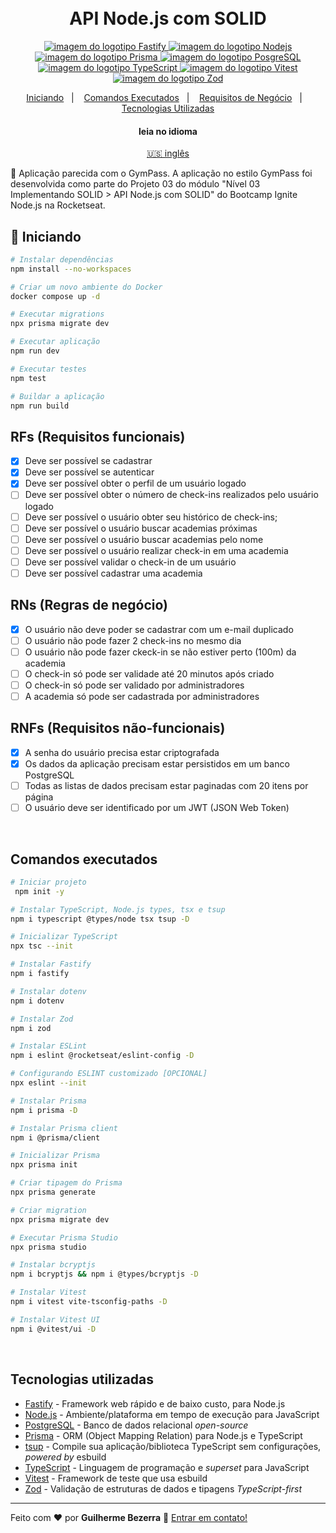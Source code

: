 <h1 align="center">
    <br>
    API Node.js com SOLID
</h1>

<p align="center">
  <a href="https://fastify.io">
    <img alt="imagem do logotipo Fastify" src="https://img.shields.io/badge/fastify-20232A?style=flat&logo=fastify&logoColor=white">
  </a>

  <a href="https://nodejs.org">
    <img alt="imagem do logotipo Nodejs" src="https://img.shields.io/badge/node.js-v20.11.0-43853D?style=flat&logo=node.js&logoColor=white&labelColor=43853D&color=5a5a5a">
  </a>

  <a href="https://www.prisma.io">
    <img alt="imagem do logotipo Prisma" src="https://img.shields.io/badge/Prisma-3982CE?style=flat&logo=Prisma&logoColor=white" />
  </a>

  <a href="https://www.postgresql.org">
    <img alt="imagem do logotipo PosgreSQL" src="https://img.shields.io/badge/PostgreSQL-316192?style=flat-&logo=postgresql&logoColor=white"  />
  </a>

  <a href="https://www.typescriptlang.org">
    <img alt="imagem do logotipo TypeScript" src="https://img.shields.io/badge/typescript-007acc?style=flat&logo=typescript&logoColor=white">
  </a>

  <a href="https://vitest.dev" alt="Vitest - Testing framework that use esbuild">
    <img alt="imagem do logotipo Vitest" src="https://img.shields.io/badge/Vitest-FFA116?style=flat&logo=vitest&logoColor=white"  />
  </a>

  <a href="https://zod.dev" alt="Zod - Validação de esquema TypeScript-first com inferência de tipo estático">
    <img alt="imagem do logotipo Zod" src="https://img.shields.io/badge/Zod-274d82?style=flat&logo=zod&logoColor=white" />
  </a>
</p>

<p align="center">
    <a href="#start" alt="Iniciando">Iniciando</a>&nbsp;&nbsp;&nbsp;|&nbsp;&nbsp;&nbsp;
    <a href="#commands" alt="Comandos executados">Comandos Executados</a>&nbsp;&nbsp;&nbsp;|&nbsp;&nbsp;&nbsp;
    <a href="#business" alt="Requisitos de negócio">Requisitos de Negócio</a>&nbsp;&nbsp;&nbsp;|&nbsp;&nbsp;&nbsp;
    <a href="#technologies" alt="Tecnologias utilizadas">Tecnologias Utilizadas</a>
</p>

<div align="center">
  <h4 align="center">leia no idioma</h4>
  <a href="https://github.com/gbdsantos/ignite/tree/master/nodejs/03-api-solid" hreflang="en-us" alt="en-us">🇺🇸 inglês
  </a>
</div>

🍏 Aplicação parecida com o GymPass.
A aplicação no estilo GymPass foi desenvolvida como parte do Projeto 03 do módulo "Nível 03 Implementando SOLID > API Node.js com SOLID" do Bootcamp Ignite Node.js na Rocketseat.

## 🚀 Iniciando <a name = "start"></a>

```bash
# Instalar dependências
npm install --no-workspaces

# Criar um novo ambiente do Docker
docker compose up -d

# Executar migrations
npx prisma migrate dev

# Executar aplicação
npm run dev

# Executar testes
npm test

# Buildar a aplicação
npm run build
```

## RFs (Requisitos funcionais)

- [x] Deve ser possível se cadastrar
- [x] Deve ser possível se autenticar
- [x] Deve ser possível obter o perfil de um usuário logado
- [ ] Deve ser possível obter o número de check-ins realizados pelo usuário logado
- [ ] Deve ser possível o usuário obter seu histórico de check-ins;
- [ ] Deve ser possível o usuário buscar academias próximas
- [ ] Deve ser possível o usuário buscar academias pelo nome
- [ ] Deve ser possível o usuário realizar check-in em uma academia
- [ ] Deve ser possível validar o check-in de um usuário
- [ ] Deve ser possível cadastrar uma academia

## RNs (Regras de negócio) <a name = "business"></a>

- [x] O usuário não deve poder se cadastrar com um e-mail duplicado
- [ ] O usuário não pode fazer 2 check-ins no mesmo dia
- [ ] O usuário não pode fazer ckeck-in se não estiver perto (100m) da academia
- [ ] O check-in só pode ser validade até 20 minutos após criado
- [ ] O check-in só pode ser validado por administradores
- [ ] A academia só pode ser cadastrada por administradores

## RNFs (Requisitos não-funcionais)

- [x] A senha do usuário precisa estar criptografada
- [x] Os dados da aplicação precisam estar persistidos em um banco PostgreSQL
- [ ] Todas as listas de dados precisam estar paginadas com 20 itens por página
- [ ] O usuário deve ser identificado por um JWT (JSON Web Token)

<br>

## Comandos executados <a name = "commands"></a>

```bash
# Iniciar projeto
 npm init -y

# Instalar TypeScript, Node.js types, tsx e tsup
npm i typescript @types/node tsx tsup -D

# Inicializar TypeScript
npx tsc --init

# Instalar Fastify
npm i fastify

# Instalar dotenv
npm i dotenv

# Instalar Zod
npm i zod

# Instalar ESLint
npm i eslint @rocketseat/eslint-config -D

# Configurando ESLINT customizado [OPCIONAL]
npx eslint --init

# Instalar Prisma
npm i prisma -D

# Instalar Prisma client
npm i @prisma/client

# Inicializar Prisma
npx prisma init

# Criar tipagem do Prisma
npx prisma generate

# Criar migration
npx prisma migrate dev

# Executar Prisma Studio
npx prisma studio

# Instalar bcryptjs
npm i bcryptjs && npm i @types/bcryptjs -D

# Instalar Vitest
npm i vitest vite-tsconfig-paths -D

# Instalar Vitest UI
npm i @vitest/ui -D
```

<br>

## Tecnologias utilizadas <a name = "technologies"></a>

- [Fastify](https://fastify.io "Fastify - Framework web rápido e de baixo custo, para Node.js") - Framework web rápido e de baixo custo, para Node.js
- [Node.js](https://nodejs.org "Node.js") - Ambiente/plataforma em tempo de execução para JavaScript
- [PostgreSQL](https://www.postgresql.org "PostgreSQL") - Banco de dados relacional *open-source*
- [Prisma](https://www.prisma.io "Prisma ORM") - ORM (Object Mapping Relation) para Node.js e TypeScript
- [tsup](https://tsup.egoist.dev "tsup - Compile sua aplicação/biblioteca TypeScript sem configurações, *powered by* esbuild") - Compile sua aplicação/biblioteca TypeScript sem configurações, *powered by* esbuild
- [TypeScript](https://www.typescriptlang.org "TypeScript") - Linguagem de programação e *superset* para JavaScript
- [Vitest](https://vitest.dev "Vitest - Framework de teste que usa esbuild") - Framework de teste que usa esbuild
- [Zod](https://zod.dev "Zod") - Validação de estruturas de dados e tipagens *TypeScript-first*

---

Feito com ❤️ por **Guilherme Bezerra** 👋 [Entrar em contato!](https://www.linkedin.com/in/gbdsantos)
